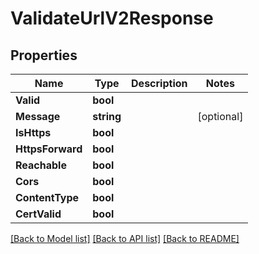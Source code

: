 # ValidateUrlV2Response

## Properties

Name | Type | Description | Notes
------------ | ------------- | ------------- | -------------
**Valid** | **bool** |  | 
**Message** | **string** |  | [optional] 
**IsHttps** | **bool** |  | 
**HttpsForward** | **bool** |  | 
**Reachable** | **bool** |  | 
**Cors** | **bool** |  | 
**ContentType** | **bool** |  | 
**CertValid** | **bool** |  | 

[[Back to Model list]](../README.md#documentation-for-models) [[Back to API list]](../README.md#documentation-for-api-endpoints) [[Back to README]](../README.md)


